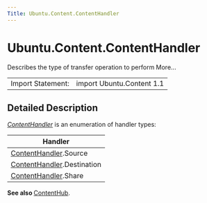 ```yaml
---
Title: Ubuntu.Content.ContentHandler
---
```


# Ubuntu.Content.ContentHandler

<span class="subtitle"></span>
<!-- $$$ContentHandler-brief -->
<p>Describes the type of transfer operation to perform More...</p>
<!-- @@@ContentHandler -->
<table class="alignedsummary">
<tr><td class="memItemLeft rightAlign topAlign"> Import Statement:</td><td class="memItemRight bottomAlign"> import Ubuntu.Content 1.1</td></tr></table><ul>
</ul>
<!-- $$$ContentHandler-description -->
<h2 id="details">Detailed Description</h2>
</p>
<p><i><a href="index.html">ContentHandler</a></i> is an enumeration of handler types:</p>
<table class="generic">
<thead><tr class="qt-style"><th >Handler</th></tr></thead>
<tr valign="top"><td ><a href="index.html">ContentHandler</a>.Source</td></tr>
<tr valign="top"><td ><a href="index.html">ContentHandler</a>.Destination</td></tr>
<tr valign="top"><td ><a href="index.html">ContentHandler</a>.Share</td></tr>
</table>
<p><b>See also </b><a href="Ubuntu.Content.ContentHub.md">ContentHub</a>.</p>
<!-- @@@ContentHandler -->
